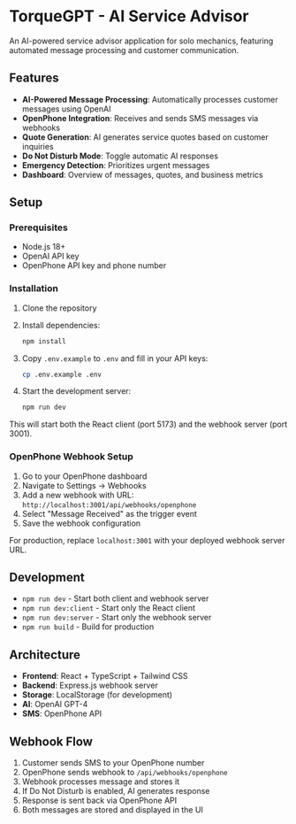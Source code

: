 # TorqueGPT - AI Service Advisor

An AI-powered service advisor application for solo mechanics, featuring automated message processing and customer communication.

## Features

- **AI-Powered Message Processing**: Automatically processes customer messages using OpenAI
- **OpenPhone Integration**: Receives and sends SMS messages via webhooks
- **Quote Generation**: AI generates service quotes based on customer inquiries
- **Do Not Disturb Mode**: Toggle automatic AI responses
- **Emergency Detection**: Prioritizes urgent messages
- **Dashboard**: Overview of messages, quotes, and business metrics

## Setup

### Prerequisites

- Node.js 18+ 
- OpenAI API key
- OpenPhone API key and phone number

### Installation

1. Clone the repository
2. Install dependencies:
   ```bash
   npm install
   ```

3. Copy `.env.example` to `.env` and fill in your API keys:
   ```bash
   cp .env.example .env
   ```

4. Start the development server:
   ```bash
   npm run dev
   ```

This will start both the React client (port 5173) and the webhook server (port 3001).

### OpenPhone Webhook Setup

1. Go to your OpenPhone dashboard
2. Navigate to Settings → Webhooks
3. Add a new webhook with URL: `http://localhost:3001/api/webhooks/openphone`
4. Select "Message Received" as the trigger event
5. Save the webhook configuration

For production, replace `localhost:3001` with your deployed webhook server URL.

## Development

- `npm run dev` - Start both client and webhook server
- `npm run dev:client` - Start only the React client
- `npm run dev:server` - Start only the webhook server
- `npm run build` - Build for production

## Architecture

- **Frontend**: React + TypeScript + Tailwind CSS
- **Backend**: Express.js webhook server
- **Storage**: LocalStorage (for development)
- **AI**: OpenAI GPT-4
- **SMS**: OpenPhone API

## Webhook Flow

1. Customer sends SMS to your OpenPhone number
2. OpenPhone sends webhook to `/api/webhooks/openphone`
3. Webhook processes message and stores it
4. If Do Not Disturb is enabled, AI generates response
5. Response is sent back via OpenPhone API
6. Both messages are stored and displayed in the UI